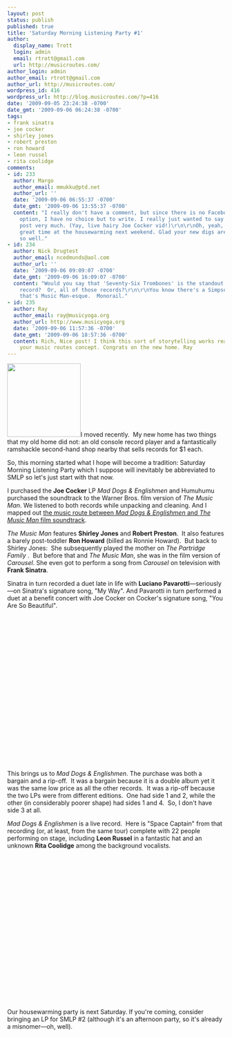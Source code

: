```yaml
---
layout: post
status: publish
published: true
title: 'Saturday Morning Listening Party #1'
author:
  display_name: Trott
  login: admin
  email: rtrott@gmail.com
  url: http://musicroutes.com/
author_login: admin
author_email: rtrott@gmail.com
author_url: http://musicroutes.com/
wordpress_id: 416
wordpress_url: http://blog.musicroutes.com/?p=416
date: '2009-09-05 23:24:38 -0700'
date_gmt: '2009-09-06 06:24:38 -0700'
tags:
- frank sinatra
- joe cocker
- shirley jones
- robert preston
- ron howard
- leon russel
- rita coolidge
comments:
- id: 233
  author: Margo
  author_email: mmukku@ptd.net
  author_url: ''
  date: '2009-09-06 06:55:37 -0700'
  date_gmt: '2009-09-06 13:55:37 -0700'
  content: "I really don't have a comment, but since there is no Facebook-like \"like\"
    option, I have no choice but to write. I really just wanted to say I enjoyed this
    post very much. (Yay, live hairy Joe Cocker vid!)\r\n\r\nOh, yeah, and have a
    great time at the housewarming next weekend. Glad your new digs are working out
    so well."
- id: 234
  author: Nick Drugtest
  author_email: ncedmunds@aol.com
  author_url: ''
  date: '2009-09-06 09:09:07 -0700'
  date_gmt: '2009-09-06 16:09:07 -0700'
  content: "Would you say that 'Seventy-Six Trombones' is the standout track on that
    record?  Or, all of those records?\r\n\r\nYou know there's a Simpsons episode
    that's Music Man-esque.  Monorail."
- id: 235
  author: Ray
  author_email: ray@musicyoga.org
  author_url: http://www.musicyoga.org
  date: '2009-09-06 11:57:36 -0700'
  date_gmt: '2009-09-06 18:57:36 -0700'
  content: Rich, Nice post! I think this sort of storytelling works really well with
    your music routes concept. Congrats on the new home. Ray
---
```

<p><img class="alignright" src="http://image.listen.com/img/170x170/2/7/4/2/1482472_170x170.jpg" alt="" width="170" height="170" />I moved recently.  My new home has two things that my old home did not: an old console record player and a fantastically ramshackle second-hand shop nearby that sells records for $1 each.</p>
<p>So, this morning started what I hope will become a tradition: Saturday Morning Listening Party which I suppose will inevitably be abbreviated to SMLP so let's just start with that now.</p>
<p>I purchased the <strong>Joe Cocker</strong> LP <em>Mad Dogs &amp; Englishmen</em> and Humuhumu purchased the soundtrack to the Warner Bros. film version of <em>The Music Man</em>.  We listened to both records while unpacking and cleaning.  And I mapped out <a href="http://musicroutes.com/route.php?route=89d08d138186937c7b796cb76afa96c5" target="_blank">the music route between <em>Mad Dogs &amp; Englishmen</em> and <em>The Music Man</em> film soundtrack</a>.</p>
<p><em>The Music Man</em> features <strong>Shirley Jones</strong> and <strong>Robert Preston</strong>.  It also features a barely post-toddler <strong>Ron Howard</strong> (billed as Ronnie Howard).  But back to Shirley Jones:  She subsequently played the mother on <em>The Partridge Family</em> .  But before that and <em>The Music Man</em>, she was in the film version of <em>Carousel</em>. She even got to perform a song from <em>Carousel</em> on television with <strong>Frank Sinatra</strong>.</p>
<p>Sinatra in turn recorded a duet late in life with <strong>Luciano Pavarotti</strong>—seriously—on Sinatra's signature song, "My Way".  And Pavarotti in turn performed a duet at a benefit concert with Joe Cocker on Cocker's signature song, "You Are So Beautiful".</p>
<p><object classid="clsid:d27cdb6e-ae6d-11cf-96b8-444553540000" width="425" height="344" codebase="http://download.macromedia.com/pub/shockwave/cabs/flash/swflash.cab#version=6,0,40,0"><param name="allowFullScreen" value="true" /><param name="allowscriptaccess" value="always" /><param name="src" value="http://www.youtube-nocookie.com/v/29zQGhnKQck&amp;hl=en&amp;fs=1&amp;rel=0" /><param name="allowfullscreen" value="true" /><embed type="application/x-shockwave-flash" width="425" height="344" src="http://www.youtube-nocookie.com/v/29zQGhnKQck&amp;hl=en&amp;fs=1&amp;rel=0" allowscriptaccess="always" allowfullscreen="true"></embed></object></p>
<p>This brings us to <em>Mad Dogs &amp; Englishmen</em>.  The purchase was both a bargain and a rip-off.  It was a bargain because it is a double album yet it was the same low price as all the other records.  It was a rip-off because the two LPs were from different editions.  One had side 1 and 2, while the other (in considerably poorer shape) had sides 1 and 4.  So, I don't have side 3 at all.</p>
<p><em>Mad Dogs &amp; Englishmen</em> is a live record.  Here is "Space Captain" from that recording (or, at least, from the same tour) complete with 22 people performing on stage, including <strong>Leon Russel</strong> in a fantastic hat and an unknown <strong>Rita Coolidge</strong> among the background vocalists.</p>
<p><object width="560" height="340"><param name="movie" value="http://www.youtube-nocookie.com/v/tm1VbcgtOJU&hl=en&fs=1&rel=0"></param><param name="allowFullScreen" value="true"></param><param name="allowscriptaccess" value="always"></param><embed src="http://www.youtube-nocookie.com/v/tm1VbcgtOJU&hl=en&fs=1&rel=0" type="application/x-shockwave-flash" allowscriptaccess="always" allowfullscreen="true" width="560" height="340"></embed></object></p>
<p>Our housewarming party is next Saturday.  If you're coming, consider bringing an LP for SMLP #2 (although it's an afternoon party, so it's already a misnomer&mdash;oh, well).</p>
